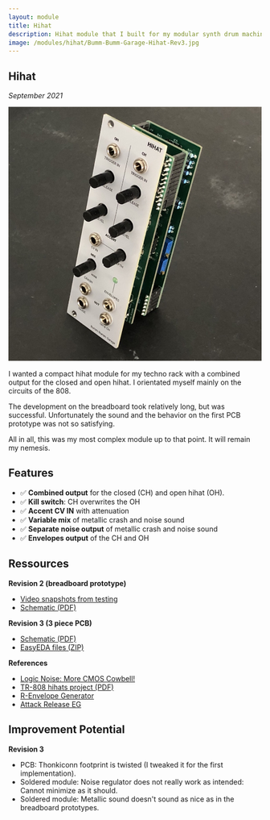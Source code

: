 ```yaml
---
layout: module
title: Hihat
description: Hihat module that I built for my modular synth drum machine project.
image: /modules/hihat/Bumm-Bumm-Garage-Hihat-Rev3.jpg
---
```


<!--

### Dazu noch

* Das offene JLC Project
* Bilder von den PCBs

-->

## Hihat

*September 2021*

![Bumm-Bumm-Garage-Hihat-Rev3](/modules/hihat/Bumm-Bumm-Garage-Hihat-Rev3.jpg)

I wanted a compact hihat module for my techno rack with a combined output for the closed and open hihat. I orientated myself mainly on the circuits of the 808. 

The development on the breadboard took relatively long, but was successful. Unfortunately the sound and the behavior on the first PCB prototype was not so satisfying. 

All in all, this was my most complex module up to that point. It will remain my nemesis.

## Features

* ✅ **Combined output** for the closed (CH) and open hihat (OH).
* ✅ **Kill switch**: CH overwrites the OH
* ✅ **Accent CV IN** with attenuation
* ✅ **Variable mix** of metallic crash and noise sound
* ✅ **Separate noise output** of metallic crash and noise sound
* ✅ **Envelopes output** of the CH and OH

## Ressources

**Revision 2 (breadboard prototype)**

- [Video snapshots from testing](https://www.youtube.com/watch?v=UXNZ4XKT65U)
- [Schematic (PDF)](/modules/hihat/Rev1/Bumm-Bumm-Garage-Hihat-Rev1-Schematic.pdf)

**Revision 3 (3 piece PCB)**

* [Schematic (PDF)](/modules/hihat/Rev2/Bumm-Bumm-Garage-Hihat-Rev2-Schematic.pdf)
* [EasyEDA files (ZIP)](/modules/hihat/Rev2/Bumm-Bumm-Garage-Hihat-Rev2-EasyEDA.zip)

**References**

* [Logic Noise: More CMOS Cowbell!](https://hackaday.com/2015/04/10/logic-noise-more-cmos-cowbell/)
* [TR-808 hihats project (PDF)](http://www.ericarcher.net/wp-content/uploads/2014/07/tr-808-hihat-diy-project-revised-dec-2009.pdf)
* [R-Envelope Generator](http://www.analog-synth.de/synths/mod2/trigdiv/trigdiv.htm)
* [Attack Release EG](http://www.synthdiy.com/show/?id=1134)

## Improvement Potential

**Revision 3**

* PCB: Thonkiconn footprint is twisted (I tweaked it for the first implementation).
* Soldered module: Noise regulator does not really work as intended: Cannot minimize as it should.
* Soldered module: Metallic sound doesn't sound as nice as in the breadboard prototypes.

